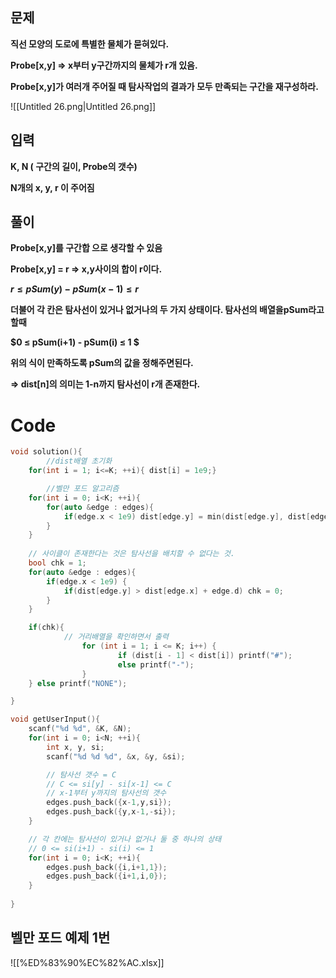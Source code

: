   

## 문제

**직선 모양의 도로에 특별한 물체가 묻혀있다.**

**Probe[x,y] ⇒ x부터 y구간까지의 물체가 r개 있음.**

**Probe[x,y]가 여러개 주어질 때 탐사작업의 결과가 모두 만족되는 구간을 재구성하라.**

  

![[Untitled 26.png|Untitled 26.png]]

## 입력

**K, N ( 구간의 길이, Probe의 갯수)**

**N개의 x, y, r 이 주어짐**

  

  

## **풀이**

**Probe[x,y]를 구간합 으로 생각할 수 있음**

**Probe[x,y] = r ⇒ x,y사이의 합이 r이다.**

**$r ≤ pSum(y) - pSum(x-1) ≤ r$**﻿

**더불어 각 칸은 탐사선이 있거나 없거나의 두 가지 상태이다. 탐사선의 배열을pSum라고 할때**

**$0 ≤ pSum(i+1) - pSum(i) ≤ 1 $**﻿

  

**위의 식이 만족하도록 pSum의 값을 정해주면된다.**

  

**⇒ dist[n]의 의미는 1-n까지 탐사선이 r개 존재한다.**

  

# Code

```C++
void solution(){
		//dist배열 초기화
    for(int i = 1; i<=K; ++i){ dist[i] = 1e9;}

		//벨만 포드 알고리즘
    for(int i = 0; i<K; ++i){
        for(auto &edge : edges){
            if(edge.x < 1e9) dist[edge.y] = min(dist[edge.y], dist[edge.x] + edge.d);
        }
    }
    
    // 사이클이 존재한다는 것은 탐사선을 배치할 수 없다는 것.
    bool chk = 1;
    for(auto &edge : edges){
        if(edge.x < 1e9) {
            if(dist[edge.y] > dist[edge.x] + edge.d) chk = 0;
        }
    }

    if(chk){
		    // 거리배열을 확인하면서 출력
				for (int i = 1; i <= K; i++) {
						if (dist[i - 1] < dist[i]) printf("#");
						else printf("-");
				}
    } else printf("NONE");

}

void getUserInput(){
    scanf("%d %d", &K, &N);
    for(int i = 0; i<N; ++i){
        int x, y, si;
        scanf("%d %d %d", &x, &y, &si);

        // 탐사선 갯수 = C
        // C <= si[y] - si[x-1] <= C 
        // x-1부터 y까지의 탐사선의 갯수
        edges.push_back({x-1,y,si});
        edges.push_back({y,x-1,-si});
    }

    // 각 칸에는 탐사선이 있거나 없거나 둘 중 하나의 상태
    // 0 <= si(i+1) - si(i) <= 1
    for(int i = 0; i<K; ++i){
        edges.push_back({i,i+1,1});
        edges.push_back({i+1,i,0});
    }
    
}
```

## 벨만 포드 예제 1번

![[%ED%83%90%EC%82%AC.xlsx]]